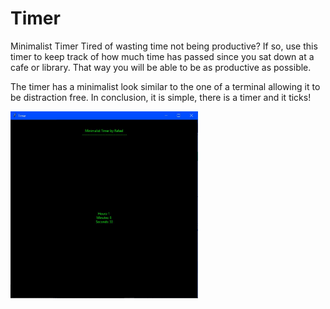 # Timer
Minimalist Timer 
Tired of wasting time not being productive? If so, use this timer to keep track of how much time has passed since you sat down at a cafe or library. 
That way you will be able to be as productive as possible. 

The timer has a minimalist look similar to the one of a terminal allowing it to be distraction free.
In conclusion, it is simple, there is a timer and it ticks!


<a href="url"><img src="https://github.com/rafaelProjects/Timer/blob/master/timer.JPG" alighn="center" width="300" ></a>

